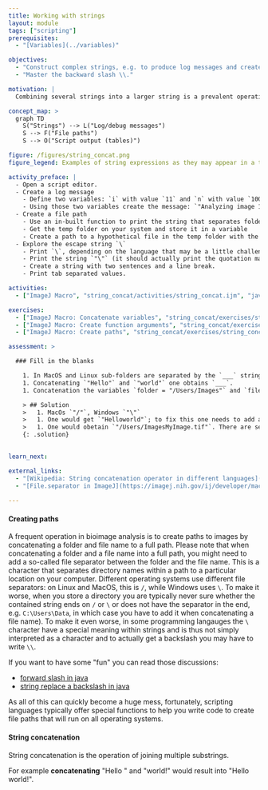 ```yaml
---
title: Working with strings
layout: module
tags: ["scripting"]
prerequisites: 
  - "[Variables](../variables)"

objectives:
  - "Construct complex strings, e.g. to produce log messages and create file paths"
  - "Master the backward slash \\."

motivation: |
  Combining several strings into a larger string is a prevalent operation in scripting. This is useful, e.g., to create file paths and create log messages. Such concatenation of strings is surprisingly error prone and it is thus important to learn it properly and be aware of all the pitfalls.

concept_map: >
  graph TD
    S("Strings") --> L("Log/debug messages")
    S --> F("File paths")
    S --> O("Script output (tables)")

figure: /figures/string_concat.png
figure_legend: Examples of string expressions as they may appear in a typical bioimage analysis script (in some hypothetical scripting language).

activity_preface: |
  - Open a script editor.
  - Create a log message
    - Define two variables: `i` with value `11` and `n` with value `100`.
    - Using those two variables create the message: `"Analyzing image 11/100..."`.
  - Create a file path
    - Use an in-built function to print the string that separates folders on your operating system
    - Get the temp folder on your system and store it in a variable
    - Create a path to a hypothetical file in the temp folder with the help of the separator string
  - Explore the escape string `\`
    - Print `\`, depending on the language that may be a little challenge.
    - Print the string `"\"` (it should actually print the quotation marks!)
    - Create a string with two sentences and a line break.
    - Print tab separated values.

activities:
  - ["ImageJ Macro", "string_concat/activities/string_concat.ijm", "java"]

exercises:
  - ["ImageJ Macro: Concatenate variables", "string_concat/exercises/string_concat_imagejmacro.md"]
  - ["ImageJ Macro: Create function arguments", "string_concat/exercises/string_concat_imagejmacro2.md"]
  - ["ImageJ Macro: Create paths", "string_concat/exercises/string_concat_imagejmacro3.md"]

assessment: >

  ### Fill in the blanks

    1. In MacOS and Linux sub-folders are separated by the `___` string, whereas on Windows they are separated by the `___` string.
    1. Concatenating `"Hello"` and `"world"` one obtains `___`.
    1. Concatenation the variables `folder = "/Users/Images"` and `file = "MyImage.tif"` one obtains `___`.

    > ## Solution
    >   1. MacOs `"/"`, Windows `"\"`
    >   1. One would get `"Helloworld"`; to fix this one needs to add a third `" "` string in the middle to get `"Hello world"`. 
    >   1. One would obetain `"/Users/ImagesMyImage.tif"`. There are several ways to fix this, depending on the scripting language. A good way is to use functions such as, e.g., `os.path.join( folder, file )` in python, because this will work for both cases: `folder = "/Users/Images"` and `folder = "/Users/Images/"`.
    {: .solution}
    

learn_next:

external_links:
  - "[Wikipedia: String concatenation operator in different languages](https://en.wikipedia.org/wiki/Comparison_of_programming_languages_(strings))"
  - "[File.separator in ImageJ](https://imagej.nih.gov/ij/developer/macro/functions.html#F)"
  
---
```


#### Creating paths

A frequent operation in bioimage analysis is to create paths to images by concatenating a folder and file name to a full path. Please note that when concatenating a folder and a file name into a full path, you might need to add a so-called file separator between the folder and the file name. This is a character that separates directory names within a path to a particular location on your computer. Different operating systems use different file separators: on Linux and MacOS, this is `/`, while Windows uses `\`. To make it worse, when you store a directory you are typically never sure whether the contained string ends on `/` or `\` or does not have the separator in the end, e.g. `C:\Users\Data`, in which case you have to add it when concatenating a file name). To make it even worse, in some programming langauges the `\` character have a special meaning within strings and is thus not simply interpreted as a character and to actually get a backslash you may have to write `\\`.

If you want to have some "fun" you can read those discussions:
- [forward slash in java](https://stackoverflow.com/questions/9575116/forward-slash-in-java-regex)
- [string replace a backslash in java](https://stackoverflow.com/questions/5596458/string-replace-a-backslash)

As all of this can quickly become a huge mess, fortunately, scripting languages typically offer special functions to help you write code to create file paths that will run on all operating systems.

#### String concatenation

String concatenation is the operation of joining multiple substrings.

For example **concatenating** "Hello " and "world!" would result into "Hello world!". 


